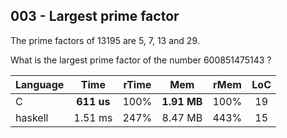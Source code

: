 003 - Largest prime factor
--------------------------

The prime factors of 13195 are 5, 7, 13 and 29.

What is the largest prime factor of the number 600851475143 ?

Language | Time | rTime | Mem | rMem | LoC
--- | :---: | :---: | :---: | :---: | :---:
C | **611 us** | 100% | **1.91 MB** | 100% | 19
haskell | 1.51 ms | 247% | 8.47 MB | 443% | 15
